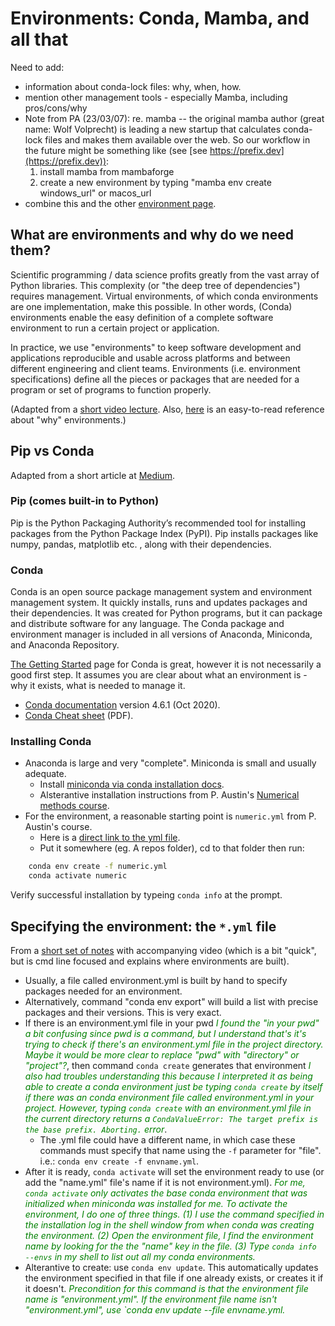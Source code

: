 # Environments: Conda, Mamba, and all that

Need to add:

* information about conda-lock files: why, when, how.
* mention other management tools - especially Mamba, including pros/cons/why
* Note from PA (23/03/07): re. mamba -- the original mamba author (great name: Wolf Volprecht) is leading  a new startup that calculates conda-lock files and makes them available over the web.  So our workflow in the future might be something like (see [see https://prefix.dev](https://prefix.dev)):
  1) install mamba from mambaforge
  2) create a new environment by typing "mamba env create windows_url"  or macos_url
* combine this and the other [environment page](tut-programming-environs.md).

## What are environments and why do we need them?

Scientific programming / data science profits greatly from the vast array of Python libraries. This complexity (or "the deep tree of dependencies") requires management. Virtual environments, of which conda environments are one implementation, make this possible. In other words, (Conda) environments enable the easy definition of a complete software environment to run a certain project or application.

In practice, we use "environments" to keep software development and applications reproducible and usable across platforms and between different engineering and client teams. Environments (i.e. environment specifications) define all the pieces or packages that are needed for a program or set of programs to function properly.

(Adapted from a [short video lecture](https://vxuni.com/lectures/conda-environments/). Also, [here](https://protostar.space/why-you-need-python-environments-and-how-to-manage-them-with-conda) is an easy-to-read reference about "why" environments.)

## Pip vs Conda

Adapted from a short article at [Medium](https://medium.com/analytics-vidhya/understand-conda-and-pip-9e5c67da47cc).

### Pip (comes built-in to Python)

Pip is the Python Packaging Authority’s recommended tool for installing packages from the Python Package Index (PyPI). Pip installs packages like numpy, pandas, matplotlib etc. , along with their dependencies.

### Conda

Conda is an open source package management system and environment management system. It quickly installs, runs and updates packages and their dependencies. It was created for Python programs, but it can package and distribute software for any language. The Conda package and environment manager is included in all versions of Anaconda, Miniconda, and Anaconda Repository.

[The Getting Started](https://conda.io/projects/conda/en/latest/user-guide/getting-started.html) page for Conda is great, however it is not necessarily a good first step. It assumes you are clear about what an environment is - why it exists, what is needed to manage it.

* [Conda documentation](https://docs.conda.io/projects/conda/en/4.6.1/index.html) version 4.6.1 (Oct 2020).
* [Conda Cheat sheet](https://docs.conda.io/projects/conda/en/4.6.0/_downloads/52a95608c49671267e40c689e0bc00ca/conda-cheatsheet.pdf) (PDF).

### Installing Conda

* Anaconda is large and very "complete". Miniconda is small and usually adequate. 
  * Install [miniconda via conda installation docs](https://docs.conda.io/projects/conda/en/latest/user-guide/install/index.html).
  * Alsterantive installation instructions from P. Austin's [Numerical methods course](https://phaustin.github.io/numeric/doc_notebooks/course_bootstrap/installing_jupytext.html).
* For the environment, a reasonable starting point is `numeric.yml` from P. Austin's course.
  * Here is a [direct link to the yml file](https://github.com/phaustin/numeric_students/blob/downloads/utils/numeric.yml).
  * Put it somewhere (eg. A repos folder), cd to that folder then run:

```bash
    conda env create -f numeric.yml
    conda activate numeric
```

Verify successful installation by typeing `conda info` at the prompt.

## Specifying the environment: the `*.yml` file

From a [short set of notes](https://vxuni.com/lectures/conda-environments/) with accompanying video (which is a bit "quick", but is cmd line focused and explains where environments are built).

* Usually, a file called environment.yml is built by hand to specify packages needed for an environment. 
* Alternatively, command "conda env export" will build a list with precise packages and their versions. This is very exact.
* If there is an environment.yml  file in your pwd <em><span style="color:green">I found the "in your pwd" a bit confusing since pwd is a command, but I understand that's it's trying to check if there's an environment.yml file in the project directory. Maybe it would be more clear to replace "pwd" with "directory" or "project"?</span></em>, then command `conda create` generates that environment <em><span style="color:green">I also had troubles understanding this because I interpreted it as being able to create a conda environment just be typing `conda create` by itself if there was an conda environment file called environment.yml in your project. However, typing `conda create` with an environment.yml file in the current directory returns a `CondaValueError: The target prefix is the base prefix. Aborting.` error</span></em>. 
  * The .yml file could have a different name, in which case these commands must specify that name using the `-f` parameter for "file". i.e.: `conda env create -f envname.yml`. 
* After it is ready, `conda activate` will set the environment ready to use (or add the "name.yml" file's name if it is not environment.yml). <em><span style="color:green">For me, `conda activate` only activates the base conda environment that was initialized when miniconda was installed for me. To activate the environment, I do one of three things. (1) I use the command specified in the installation log in the shell window from when conda was creating the environment. (2) Open the environment file, I find the environment name by looking for the the "name" key in the file. (3) Type `conda info --envs` in my shell to list out all my conda environments.</span></em>
* Alterantive to create: use `conda env update`. This automatically updates the environment specified in that file if one already exists, or creates it if it doesn't. <em><span style="color:green">Precondition for this command is that the environment file name is "environment.yml". If the environment file name isn't "environment.yml", use `conda env update --file envname.yml.</span></em>

```bash

```

